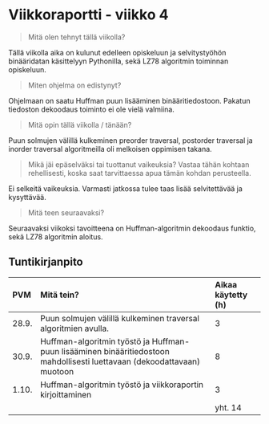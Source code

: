 # Viikkoraportti - viikko 4

> Mitä olen tehnyt tällä viikolla?

Tällä viikolla aika on kulunut edelleen opiskeluun ja selvitystyöhön binääridatan käsittelyyn Pythonilla, sekä LZ78 algoritmin toiminnan opiskeluun.

> Miten ohjelma on edistynyt?

Ohjelmaan on saatu Huffman puun lisääminen binääritiedostoon. Pakatun tiedoston dekoodaus toiminto ei ole vielä valmiina.

> Mitä opin tällä viikolla / tänään?

Puun solmujen välillä kulkeminen preorder traversal, postorder traversal ja inorder traversal algoritmeilla oli melkoisen oppimisen takana.

> Mikä jäi epäselväksi tai tuottanut vaikeuksia? Vastaa tähän kohtaan rehellisesti, koska saat tarvittaessa apua tämän kohdan perusteella.

Ei selkeitä vaikeuksia. Varmasti jatkossa tulee taas lisää selvitettävää ja kysyttävää.

> Mitä teen seuraavaksi?

Seuraavaksi viikoksi tavoitteena on Huffman-algoritmin dekoodaus funktio, sekä LZ78 algoritmin aloitus.

## Tuntikirjanpito

|PVM|Mitä tein?|Aikaa käytetty (h)|
|:--|:--|:--|
|28.9.|Puun solmujen välillä kulkeminen traversal algoritmien avulla.|3|
|30.9.|Huffman-algoritmin työstö ja Huffman-puun lisääminen binääritiedostoon mahdollisesti luettavaan (dekoodattavaan) muotoon|8|
|1.10.|Huffman-algoritmin työstö ja viikkoraportin kirjoittaminen|3|
|||yht. 14|
